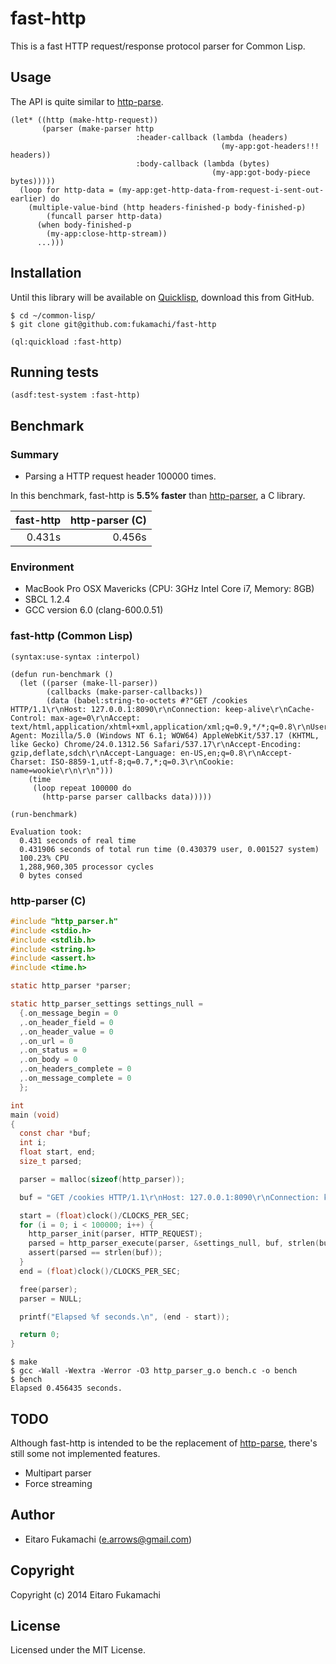 # fast-http

This is a fast HTTP request/response protocol parser for Common Lisp.

## Usage

The API is quite similar to [http-parse](https://github.com/orthecreedence/http-parse).

```common-lisp
(let* ((http (make-http-request))
       (parser (make-parser http
                            :header-callback (lambda (headers)
                                               (my-app:got-headers!!! headers))
                            :body-callback (lambda (bytes)
                                             (my-app:got-body-piece bytes)))))
  (loop for http-data = (my-app:get-http-data-from-request-i-sent-out-earlier) do
    (multiple-value-bind (http headers-finished-p body-finished-p)
        (funcall parser http-data)
      (when body-finished-p
        (my-app:close-http-stream))
      ...)))
```

## Installation

Until this library will be available on [Quicklisp](http://www.quicklisp.org/beta/), download this from GitHub.

```
$ cd ~/common-lisp/
$ git clone git@github.com:fukamachi/fast-http
```

```common-lisp
(ql:quickload :fast-http)
```

## Running tests

```common-lisp
(asdf:test-system :fast-http)
```

## Benchmark

### Summary

* Parsing a HTTP request header 100000 times.

In this benchmark, fast-http is **5.5% faster** than [http-parser](https://github.com/joyent/http-parser), a C library.

| fast-http | http-parser (C) |
| ---------:| ---------------:|
|   0.431s  |      0.456s     |

### Environment

* MacBook Pro OSX Mavericks (CPU: 3GHz Intel Core i7, Memory: 8GB)
* SBCL 1.2.4
* GCC version 6.0 (clang-600.0.51)

### fast-http (Common Lisp)

```common-lisp
(syntax:use-syntax :interpol)

(defun run-benchmark ()
  (let ((parser (make-ll-parser))
        (callbacks (make-parser-callbacks))
        (data (babel:string-to-octets #?"GET /cookies HTTP/1.1\r\nHost: 127.0.0.1:8090\r\nConnection: keep-alive\r\nCache-Control: max-age=0\r\nAccept: text/html,application/xhtml+xml,application/xml;q=0.9,*/*;q=0.8\r\nUser-Agent: Mozilla/5.0 (Windows NT 6.1; WOW64) AppleWebKit/537.17 (KHTML, like Gecko) Chrome/24.0.1312.56 Safari/537.17\r\nAccept-Encoding: gzip,deflate,sdch\r\nAccept-Language: en-US,en;q=0.8\r\nAccept-Charset: ISO-8859-1,utf-8;q=0.7,*;q=0.3\r\nCookie: name=wookie\r\n\r\n")))
    (time
     (loop repeat 100000 do
       (http-parse parser callbacks data)))))

(run-benchmark)
```

```
Evaluation took:
  0.431 seconds of real time
  0.431906 seconds of total run time (0.430379 user, 0.001527 system)
  100.23% CPU
  1,288,960,305 processor cycles
  0 bytes consed
```

### http-parser (C)


```c
#include "http_parser.h"
#include <stdio.h>
#include <stdlib.h>
#include <string.h>
#include <assert.h>
#include <time.h>

static http_parser *parser;

static http_parser_settings settings_null =
  {.on_message_begin = 0
  ,.on_header_field = 0
  ,.on_header_value = 0
  ,.on_url = 0
  ,.on_status = 0
  ,.on_body = 0
  ,.on_headers_complete = 0
  ,.on_message_complete = 0
  };

int
main (void)
{
  const char *buf;
  int i;
  float start, end;
  size_t parsed;

  parser = malloc(sizeof(http_parser));

  buf = "GET /cookies HTTP/1.1\r\nHost: 127.0.0.1:8090\r\nConnection: keep-alive\r\nCache-Control: max-age=0\r\nAccept: text/html,application/xhtml+xml,application/xml;q=0.9,*/*;q=0.8\r\nUser-Agent: Mozilla/5.0 (Windows NT 6.1; WOW64) AppleWebKit/537.17 (KHTML, like Gecko) Chrome/24.0.1312.56 Safari/537.17\r\nAccept-Encoding: gzip,deflate,sdch\r\nAccept-Language: en-US,en;q=0.8\r\nAccept-Charset: ISO-8859-1,utf-8;q=0.7,*;q=0.3\r\nCookie: name=wookie\r\n\r\n";

  start = (float)clock()/CLOCKS_PER_SEC;
  for (i = 0; i < 100000; i++) {
    http_parser_init(parser, HTTP_REQUEST);
    parsed = http_parser_execute(parser, &settings_null, buf, strlen(buf));
    assert(parsed == strlen(buf));
  }
  end = (float)clock()/CLOCKS_PER_SEC;

  free(parser);
  parser = NULL;

  printf("Elapsed %f seconds.\n", (end - start));

  return 0;
}
```

```
$ make
$ gcc -Wall -Wextra -Werror -O3 http_parser_g.o bench.c -o bench
$ bench
Elapsed 0.456435 seconds.
```

## TODO

Although fast-http is intended to be the replacement of [http-parse](https://github.com/orthecreedence/http-parse), there's still some not implemented features.

- Multipart parser
- Force streaming

## Author

* Eitaro Fukamachi (e.arrows@gmail.com)

## Copyright

Copyright (c) 2014 Eitaro Fukamachi

## License

Licensed under the MIT License.
